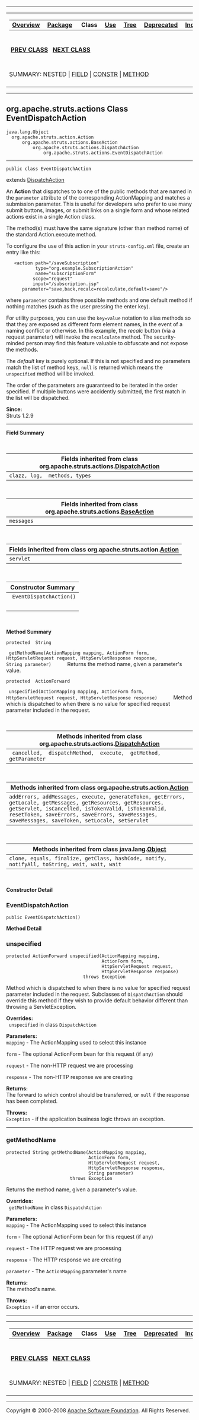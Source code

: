 ------------------------------------------------------------------------

<span id="navbar_top"></span> [](#skip-navbar_top "Skip navigation links")

<table>
<colgroup>
<col width="50%" />
<col width="50%" />
</colgroup>
<tbody>
<tr class="odd">
<td align="left"><span id="navbar_top_firstrow"></span>
<table>
<tbody>
<tr class="odd">
<td align="left"><a href="../../../../overview-summary.html.md"><strong>Overview</strong></a> </td>
<td align="left"><a href="package-summary.html.md"><strong>Package</strong></a> </td>
<td align="left"> <strong>Class</strong> </td>
<td align="left"><a href="class-use/EventDispatchAction.html.md"><strong>Use</strong></a> </td>
<td align="left"><a href="package-tree.html.md"><strong>Tree</strong></a> </td>
<td align="left"><a href="../../../../deprecated-list.html.md"><strong>Deprecated</strong></a> </td>
<td align="left"><a href="../../../../index-all.html.md"><strong>Index</strong></a> </td>
<td align="left"><a href="../../../../help-doc.html.md"><strong>Help</strong></a> </td>
</tr>
</tbody>
</table></td>
<td align="left"></td>
</tr>
<tr class="even">
<td align="left"> <a href="../../../../org/apache/struts/actions/EventActionDispatcher.html.md" title="class in org.apache.struts.actions"><strong>PREV CLASS</strong></a>   <a href="../../../../org/apache/struts/actions/ForwardAction.html" title="class in org.apache.struts.actions"><strong>NEXT CLASS</strong></a></td>
<td align="left"><a href="../../../../index.html.md?org/apache/struts/actions/EventDispatchAction.html"><strong>FRAMES</strong></a>    <a href="EventDispatchAction.html"><strong>NO FRAMES</strong></a>    
<a href="../../../../allclasses-noframe.html.md"><strong>All Classes</strong></a></td>
</tr>
<tr class="odd">
<td align="left">SUMMARY: NESTED | <a href="#fields_inherited_from_class_org.apache.struts.actions.DispatchAction">FIELD</a> | <a href="#constructor_summary">CONSTR</a> | <a href="#method_summary">METHOD</a></td>
<td align="left">DETAIL: FIELD | <a href="#constructor_detail">CONSTR</a> | <a href="#method_detail">METHOD</a></td>
</tr>
</tbody>
</table>

<span id="skip-navbar_top"></span>

------------------------------------------------------------------------

org.apache.struts.actions
 Class EventDispatchAction
--------------------------

    java.lang.Object
      org.apache.struts.action.Action
          org.apache.struts.actions.BaseAction
              org.apache.struts.actions.DispatchAction
                  org.apache.struts.actions.EventDispatchAction

------------------------------------------------------------------------

    public class EventDispatchAction

extends [DispatchAction](../../../../org/apache/struts/actions/DispatchAction.html.md "class in org.apache.struts.actions")

An **Action** that dispatches to to one of the public methods that are named in the `parameter` attribute of the corresponding ActionMapping and matches a submission parameter. This is useful for developers who prefer to use many submit buttons, images, or submit links on a single form and whose related actions exist in a single Action class.

The method(s) must have the same signature (other than method name) of the standard Action.execute method.

To configure the use of this action in your `struts-config.xml` file, create an entry like this:


       <action path="/saveSubscription"
               type="org.example.SubscriptionAction"
               name="subscriptionForm"
              scope="request"
              input="/subscription.jsp"
          parameter="save,back,recalc=recalculate,default=save"/>
     

where `parameter` contains three possible methods and one default method if nothing matches (such as the user pressing the enter key).

For utility purposes, you can use the `key=value` notation to alias methods so that they are exposed as different form element names, in the event of a naming conflict or otherwise. In this example, the *recalc* button (via a request parameter) will invoke the `recalculate` method. The security-minded person may find this feature valuable to obfuscate and not expose the methods.

The *default* key is purely optional. If this is not specified and no parameters match the list of method keys, `null` is returned which means the `unspecified` method will be invoked.

The order of the parameters are guaranteed to be iterated in the order specified. If multiple buttons were accidently submitted, the first match in the list will be dispatched.

**Since:**  
Struts 1.2.9

------------------------------------------------------------------------

<span id="field_summary"></span>

**Field Summary**

 <span id="fields_inherited_from_class_org.apache.struts.actions.DispatchAction"></span>

| **Fields inherited from class org.apache.struts.actions.[DispatchAction](../../../../org/apache/struts/actions/DispatchAction.html.md "class in org.apache.struts.actions")** |
|----------------------------------------------------------------------------------------------------------------------------------------------------------------------------|
| `clazz, log,  methods, types`                                                                                                                                              |

 <span id="fields_inherited_from_class_org.apache.struts.actions.BaseAction"></span>

| **Fields inherited from class org.apache.struts.actions.[BaseAction](../../../../org/apache/struts/actions/BaseAction.html.md "class in org.apache.struts.actions")** |
|--------------------------------------------------------------------------------------------------------------------------------------------------------------------|
| `messages`                                                                                                                                                         |

 <span id="fields_inherited_from_class_org.apache.struts.action.Action"></span>

| **Fields inherited from class org.apache.struts.action.[Action](http://struts.apache.org/apidocs/org/apache/struts/action/Action.html.md?is-external=true "class or interface in org.apache.struts.action")** |
|------------------------------------------------------------------------------------------------------------------------------------------------------------------------------------------------------------|
| `servlet`                                                                                                                                                                                                  |

  <span id="constructor_summary"></span>

| **Constructor Summary**  |
|--------------------------|
| ` EventDispatchAction()` 
                           |

  <span id="method_summary"></span>

**Method Summary**

`protected  String`

` getMethodName(ActionMapping mapping, ActionForm form, HttpServletRequest request, HttpServletResponse response, String parameter)`
           Returns the method name, given a parameter's value.

`protected  ActionForward`

` unspecified(ActionMapping mapping, ActionForm form, HttpServletRequest request, HttpServletResponse response)`
           Method which is dispatched to when there is no value for specified request parameter included in the request.

 <span id="methods_inherited_from_class_org.apache.struts.actions.DispatchAction"></span>

| **Methods inherited from class org.apache.struts.actions.[DispatchAction](../../../../org/apache/struts/actions/DispatchAction.html.md "class in org.apache.struts.actions")** |
|-----------------------------------------------------------------------------------------------------------------------------------------------------------------------------|
| ` cancelled,  dispatchMethod,  execute,  getMethod,  getParameter`                                                                                                          |

 <span id="methods_inherited_from_class_org.apache.struts.action.Action"></span>

| **Methods inherited from class org.apache.struts.action.[Action](http://struts.apache.org/apidocs/org/apache/struts/action/Action.html.md?is-external=true "class or interface in org.apache.struts.action")**                                                            |
|------------------------------------------------------------------------------------------------------------------------------------------------------------------------------------------------------------------------------------------------------------------------|
| `addErrors, addMessages, execute, generateToken, getErrors, getLocale, getMessages, getResources, getResources, getServlet, isCancelled, isTokenValid, isTokenValid, resetToken, saveErrors, saveErrors, saveMessages, saveMessages, saveToken, setLocale, setServlet` |

 <span id="methods_inherited_from_class_java.lang.Object"></span>

| **Methods inherited from class java.lang.[Object](http://java.sun.com/j2se/1.4.2/docs/api/java/lang/Object.html.md?is-external=true "class or interface in java.lang")** |
|-----------------------------------------------------------------------------------------------------------------------------------------------------------------------|
| `clone, equals, finalize, getClass, hashCode, notify, notifyAll, toString, wait, wait, wait`                                                                          |

 

<span id="constructor_detail"></span>

**Constructor Detail**

### EventDispatchAction

    public EventDispatchAction()

<span id="method_detail"></span>

**Method Detail**

### unspecified

    protected ActionForward unspecified(ActionMapping mapping,
                                        ActionForm form,
                                        HttpServletRequest request,
                                        HttpServletResponse response)
                                 throws Exception

Method which is dispatched to when there is no value for specified request parameter included in the request. Subclasses of `DispatchAction` should override this method if they wish to provide default behavior different than throwing a ServletException.

**Overrides:**  
` unspecified` in class `DispatchAction`

<!-- -->

**Parameters:**  
`mapping` - The ActionMapping used to select this instance

`form` - The optional ActionForm bean for this request (if any)

`request` - The non-HTTP request we are processing

`response` - The non-HTTP response we are creating

**Returns:**  
The forward to which control should be transferred, or `null` if the response has been completed.

**Throws:**  
`Exception` - if the application business logic throws an exception.

------------------------------------------------------------------------

### getMethodName

    protected String getMethodName(ActionMapping mapping,
                                   ActionForm form,
                                   HttpServletRequest request,
                                   HttpServletResponse response,
                                   String parameter)
                            throws Exception

Returns the method name, given a parameter's value.

**Overrides:**  
` getMethodName` in class `DispatchAction`

<!-- -->

**Parameters:**  
`mapping` - The ActionMapping used to select this instance

`form` - The optional ActionForm bean for this request (if any)

`request` - The HTTP request we are processing

`response` - The HTTP response we are creating

`parameter` - The `ActionMapping` parameter's name

**Returns:**  
The method's name.

**Throws:**  
`Exception` - if an error occurs.

------------------------------------------------------------------------

<span id="navbar_bottom"></span> [](#skip-navbar_bottom "Skip navigation links")

<table>
<colgroup>
<col width="50%" />
<col width="50%" />
</colgroup>
<tbody>
<tr class="odd">
<td align="left"><span id="navbar_bottom_firstrow"></span>
<table>
<tbody>
<tr class="odd">
<td align="left"><a href="../../../../overview-summary.html.md"><strong>Overview</strong></a> </td>
<td align="left"><a href="package-summary.html.md"><strong>Package</strong></a> </td>
<td align="left"> <strong>Class</strong> </td>
<td align="left"><a href="class-use/EventDispatchAction.html.md"><strong>Use</strong></a> </td>
<td align="left"><a href="package-tree.html.md"><strong>Tree</strong></a> </td>
<td align="left"><a href="../../../../deprecated-list.html.md"><strong>Deprecated</strong></a> </td>
<td align="left"><a href="../../../../index-all.html.md"><strong>Index</strong></a> </td>
<td align="left"><a href="../../../../help-doc.html.md"><strong>Help</strong></a> </td>
</tr>
</tbody>
</table></td>
<td align="left"></td>
</tr>
<tr class="even">
<td align="left"> <a href="../../../../org/apache/struts/actions/EventActionDispatcher.html.md" title="class in org.apache.struts.actions"><strong>PREV CLASS</strong></a>   <a href="../../../../org/apache/struts/actions/ForwardAction.html" title="class in org.apache.struts.actions"><strong>NEXT CLASS</strong></a></td>
<td align="left"><a href="../../../../index.html.md?org/apache/struts/actions/EventDispatchAction.html"><strong>FRAMES</strong></a>    <a href="EventDispatchAction.html"><strong>NO FRAMES</strong></a>    
<a href="../../../../allclasses-noframe.html.md"><strong>All Classes</strong></a></td>
</tr>
<tr class="odd">
<td align="left">SUMMARY: NESTED | <a href="#fields_inherited_from_class_org.apache.struts.actions.DispatchAction">FIELD</a> | <a href="#constructor_summary">CONSTR</a> | <a href="#method_summary">METHOD</a></td>
<td align="left">DETAIL: FIELD | <a href="#constructor_detail">CONSTR</a> | <a href="#method_detail">METHOD</a></td>
</tr>
</tbody>
</table>

<span id="skip-navbar_bottom"></span>

------------------------------------------------------------------------

Copyright © 2000-2008 [Apache Software Foundation](http://www.apache.org/). All Rights Reserved.
